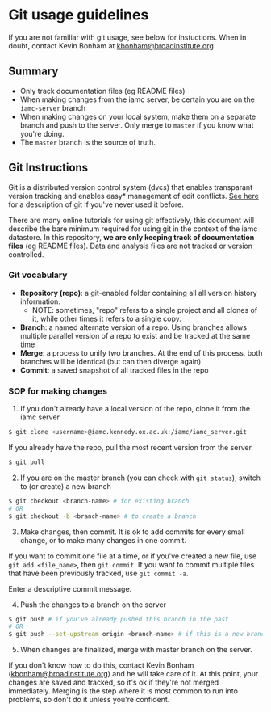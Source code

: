 # Git usage guidelines

If you are not familiar with git usage, see below for instuctions. When in doubt,
contact Kevin Bonham at kbonham@broadinstitute.org

## Summary

- Only track documentation files (eg README files)
- When making changes from the iamc server, be certain you are on the `iamc-server` branch
- When making changes on your local system, make them on a separate branch and push to the server. Only merge to `master` if you know what you're doing.
- The `master` branch is the source of truth.

## Git Instructions

Git is a distributed version control system (dvcs) that enables transparant
version tracking and enables easy* management of edit conflicts. [See here][1]
for a description of git if you've never used it before.

There are many online tutorials for using git effectively, this document will
describe the bare minimum required for using git in the context of the iamc
datastore. In this repository, **we are only keeping track of documentation files**
(eg README files). Data and analysis files are not tracked or version controlled.

[1]: https://blog.red-badger.com/blog/2016/11/29/gitgithub-in-plain-english

### Git vocabulary

- **Repository (repo)**: a git-enabled folder containing all all version history information.
    - NOTE: sometimes, "repo" refers to a single project and all clones of it,
        while other times it refers to a single copy.
- **Branch**: a named alternate version of a repo. Using branches allows
    multiple parallel version of a repo to exist and be tracked at the same time
- **Merge**: a process to unify two branches. At the end of this process,
    both branches will be identical (but can then diverge again)
- **Commit**: a saved snapshot of all tracked files in the repo

### SOP for making changes

1) If you don't already have a local version of the repo, clone it from the iamc server

```sh
$ git clone <username>@iamc.kennedy.ox.ac.uk:/iamc/iamc_server.git
```

If you already have the repo, pull the most recent version from the server.

```sh
$ git pull
```

2) If you are on the master branch (you can check with `git status`),
  switch to (or create) a new branch

```sh
$ git checkout <branch-name> # for existing branch
# OR
$ git checkout -b <branch-name> # to create a branch
```

3) Make changes, then commit. It is ok to add commits for every small change,
  or to make many changes in one commit.

If you want to commit one file at a time, or if you've created a new file, use
`git add <file_name>`, then `git commit`. If you want to commit multiple files
that have been previously tracked, use `git commit -a`.

Enter a descriptive commit message.

4) Push the changes to a branch on the server

```sh
$ git push # if you've already pushed this branch in the past
# OR
$ git push --set-upstream origin <branch-name> # if this is a new branch
```

5) When changes are finalized, merge with master branch on the server.

If you don't know how to do this, contact Kevin Bonham (kbonham@broadinstitute.org)
and he will take care of it. At this point, your changes are saved and tracked,
so it's ok if they're not merged immediately. Merging is the step where it is
most common to run into problems, so don't do it unless you're confident.

